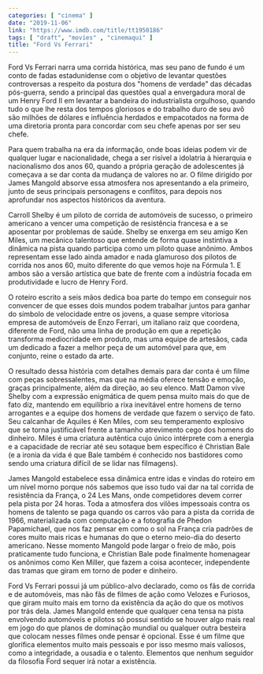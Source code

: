 ```yaml
---
categories: [ "cinema" ]
date: "2019-11-06"
link: "https://www.imdb.com/title/tt1950186"
tags: [ "draft", "movies" , "cinemaqui" ]
title: "Ford Vs Ferrari"
---
```

Ford Vs Ferrari narra uma corrida histórica, mas seu pano de fundo é um conto de fadas estadunidense com o objetivo de levantar questões controversas a respeito da postura dos "homens de verdade" das décadas pós-guerra, sendo a principal das questões qual a envergadura moral de um Henry Ford II em levantar a bandeira do industrialista orgulhoso, quando tudo o que lhe resta dos tempos gloriosos e do trabalho duro de seu avô são milhões de dólares e influência herdados e empacotados na forma de uma diretoria pronta para concordar com seu chefe apenas por ser seu chefe.

Para quem trabalha na era da informação, onde boas ideias podem vir de qualquer lugar e nacionalidade, chega a ser risível a idolatria à hierarquia e nacionalismo dos anos 60, quando a própria geração de adolescentes já começava a se dar conta da mudança de valores no ar. O filme dirigido por James Mangold absorve essa atmosfera nos apresentando a ela primeiro, junto de seus principais personagens e conflitos, para depois nos aprofundar nos aspectos históricos da aventura.

Carroll Shelby é um piloto de corrida de automóveis de sucesso, o primeiro americano a vencer uma competição de resistência francesa e a se aposentar por problemas de saúde. Shelby se enxerga em seu amigo Ken Miles, um mecânico talentoso que entende de forma quase instintiva a dinâmica na pista quando participa como um piloto quase anônimo. Ambos representam esse lado ainda amador e nada glamuroso dos pilotos de corrida nos anos 60, muito diferente do que vemos hoje na Fórmula 1. E ambos são a versão artística que bate de frente com a indústria focada em produtividade e lucro de Henry Ford.

O roteiro escrito a seis mãos dedica boa parte do tempo em conseguir nos convencer de que esses dois mundos podem trabalhar juntos para ganhar do símbolo de velocidade entre os jovens, a quase sempre vitoriosa empresa de automóveis de Enzo Ferrari, um italiano raiz que coordena, diferente de Ford, não uma linha de produção em que a repetição transforma mediocridade em produto, mas uma equipe de artesãos, cada um dedicado a fazer a melhor peça de um automóvel para que, em conjunto, reine o estado da arte.

O resultado dessa história com detalhes demais para dar conta é um filme com peças sobressalentes, mas que na média oferece tensão e emoção, graças principalmente, além da direção, ao seu elenco. Matt Damon vive Shelby com a expressão enigmática de quem pensa muito mais do que de fato diz, mantendo em equilíbrio a rixa inevitável entre homens de terno arrogantes e a equipe dos homens de verdade que fazem o serviço de fato. Seu calcanhar de Aquiles é Ken Miles, com seu temperamento explosivo que se torna justificável frente a tamanho atrevimento cego dos homens do dinheiro. Miles é uma criatura autêntica cujo único intérprete com a energia e a capacidade de recriar até seu sotaque bem específico é Christian Bale (e a ironia da vida é que Bale também é conhecido nos bastidores como sendo uma criatura difícil de se lidar nas filmagens).

James Mangold estabelece essa dinâmica entre idas e vindas do roteiro em um nível morno porque nós sabemos que isso tudo vai dar na tal corrida de resistência da França, o 24 Les Mans, onde competidores devem correr pela pista por 24 horas. Toda a atmosfera dos vilões impessoais contra os homens de talento se paga quando os carros vão para a pista da corrida de 1966, materializada com computação e a fotografia de Phedon Papamichael, que nos faz pensar em como o sol na França cria padrões de cores muito mais ricas e humanas do que o eterno meio-dia do deserto americano. Nesse momento Mangold pode largar o freio de mão, pois praticamente tudo funciona, e Christian Bale pode finalmente homenagear os anônimos como Ken Miller, que fazem a coisa acontecer, independente das tramas que giram em torno de poder e dinheiro.

Ford Vs Ferrari possui já um público-alvo declarado, como os fãs de corrida e de automóveis, mas não fãs de filmes de ação como Velozes e Furiosos, que giram muito mais em torno da existência da ação do que os motivos por trás dela. James Mangold entende que qualquer cena tensa na pista envolvendo automóveis e pilotos só possui sentido se houver algo mais real em jogo do que planos de dominação mundial ou qualquer outra besteira que colocam nesses filmes onde pensar é opcional. Esse é um filme que glorifica elementos muito mais pessoais e por isso mesmo mais valiosos, como a integridade, a ousadia e o talento. Elementos que nenhum seguidor da filosofia Ford sequer irá notar a existência.
